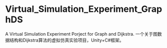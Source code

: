 # Virtual_Simulation_Experiment_GraphDS
 A Virtual Simulation Experiment Porject for Graph and Dijkstra. 一个关于图数据结构和Dijkstra算法的虚拟仿真实验项目，Unity+C#框架。
